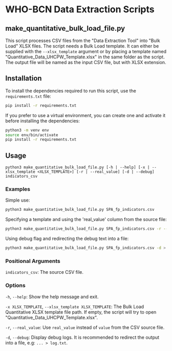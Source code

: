 # WHO-BCN Data Extraction Scripts

## make_quantitative_bulk_load_file.py

This script processes CSV files from the "Data Extraction Tool" into "Bulk Load" XLSX files.
The script needs a Bulk Load template. It can either be supplied with the `--xlsx_template` argument or by placing a template named "Quantitative_Data_UHCPW_Template.xlsx" in the same folder as the script.
The output file will be named as the input CSV file, but with XLSX extension.

## Installation

To install the dependencies required to run this script, use the `requirements.txt` file:

```bash
pip install -r requirements.txt
```

If you prefer to use a virtual environment, you can create one and activate it before installing the dependencies:

```bash
python3 -m venv env
source env/bin/activate
pip install -r requirements.txt
```

## Usage

```
python3 make_quantitative_bulk_load_file.py [-h | --help] [-x | --xlsx_template <XLSX_TEMPLATE>] [-r | --real_value] [-d | --debug] indicators_csv
```

### Examples

Simple use:
```bash
python3 make_quantitative_bulk_load_file.py SPA_fp_indicators.csv
```

Specifying a template and using the 'real_value' column from the source file:
```bash
python3 make_quantitative_bulk_load_file.py SPA_fp_indicators.csv -r --xlsx_template=~/docs/Quantitative_Template.xlsx
```

Using debug flag and redirecting the debug text into a file:
```bash
python3 make_quantitative_bulk_load_file.py SPA_fp_indicators.csv -d > script_log
```

### Positional Arguments

`indicators_csv`: The source CSV file.

### Options

`-h`, `--help`: Show the help message and exit.

`-x XLSX_TEMPLATE`, `--xlsx_template XLSX_TEMPLATE`: The Bulk Load Quantitative XLSX template file path. If empty, the script will try to open "Quantitative_Data_UHCPW_Template.xlsx".

`-r`, `--real_value`: Use `real_value` instead of `value` from the CSV source file.

`-d`, `--debug`: Display debug logs. It is recommended to redirect the output into a file, e.g: `... > log.txt`.
